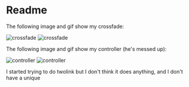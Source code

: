 # Readme

The following image and gif show my crossfade: 

![crossfade](https://user-images.githubusercontent.com/64821062/142797632-5252b200-0e6b-4945-a8ba-56926d8c1118.png)
![crossfade](https://user-images.githubusercontent.com/64821062/142797737-179a74ea-aad1-4cc6-8eab-57c4d99644d7.gif)

The following image and gif show my controller (he's messed up): 

![controller](https://user-images.githubusercontent.com/64821062/142797639-855e7204-32a4-477c-9bda-48e88c7297e7.png)
![controller](https://user-images.githubusercontent.com/64821062/142797743-1008691a-bf3f-4f0b-adfb-97fbbbc5b832.gif)


I started trying to do twolink but I don't think it does anything, and I don't have a unique
